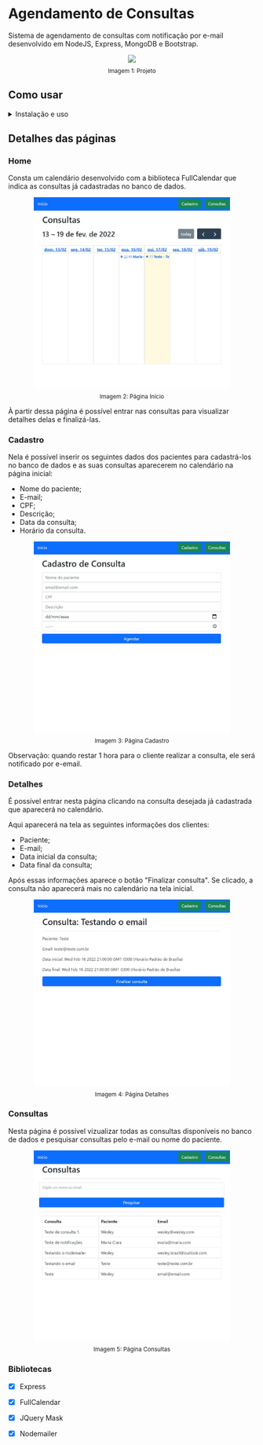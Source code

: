 # Agendamento de Consultas

Sistema de agendamento de consultas com notificação por e-mail desenvolvido em NodeJS, Express, MongoDB e Bootstrap.

<div align="center">
  <img src="./public/assets/img/GifProjeto.gif" width="400px"/><br/>
  <sub>Imagem 1: Projeto</sub>
</div>

## Como usar

<details>
  <summary>Instalação e uso</summary>
  <ul>
    <li>Clone o repositório na sua máquina</li>
    <li>Na pasta Service > AppointmentService, no método "SendNotification" na constante "transport" insira as configurações do seu e-mail de testes.</li>
    <li>Depois, no CMD, digite o comando <code>node index</code> para iniciar a aplicação na rota <code>localhost:8080</code> </li>
  </ul>
</details>

## Detalhes das páginas

### Home

Consta um calendário desenvolvido com a biblioteca FullCalendar que indica as consultas já cadastradas no banco de dados.

<div align="center">
  <img src="./public/assets/img/Pginicial.jpg" width="400px"/><br/>
  <sub>Imagem 2: Página Início</sub>
</div>

À partir dessa página é possível entrar nas consultas para visualizar detalhes delas e finalizá-las.

### Cadastro

Nela é possível inserir os seguintes dados dos pacientes para cadastrá-los no banco de dados e as suas consultas aparecerem no calendário na página inicial:

- Nome do paciente;
- E-mail;
- CPF;
- Descrição;
- Data da consulta;
- Horário da consulta.

<div align="center">
  <img src="./public/assets/img/Pgcadastro.jpg" width="400px"/><br/>
  <sub>Imagem 3: Página Cadastro</sub>
</div>

Observação: quando restar 1 hora para o cliente realizar a consulta, ele será notificado por e-email. 

### Detalhes

É possível entrar nesta página clicando na consulta desejada já cadastrada que aparecerá no calendário.

Aqui aparecerá na tela as seguintes informações dos clientes:

- Paciente;
- E-mail;
- Data inicial da consulta;
- Data final da consulta;

Após essas informações aparece o botão "Finalizar consulta". Se clicado, a consulta não aparecerá mais no calendário na tela inicial. 

<div align="center">
  <img src="./public/assets/img/Pgdetalhes.jpg" width="400px"/><br/>
  <sub>Imagem 4: Página Detalhes</sub>
</div>

### Consultas

Nesta página é possível vizualizar todas as consultas disponíveis no banco de dados e pesquisar consultas pelo e-mail ou nome do paciente.

<div align="center">
  <img src="./public/assets/img/Pgconsultas.jpg" width="400px"/><br/>
  <sub>Imagem 5: Página Consultas</sub>
</div>

### Bibliotecas

- [x] Express
- [x] FullCalendar
- [x] JQuery Mask
- [x] Nodemailer

